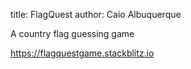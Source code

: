 title: FlagQuest
author: Caio Albuquerque

A country flag guessing game

https://flagquestgame.stackblitz.io
